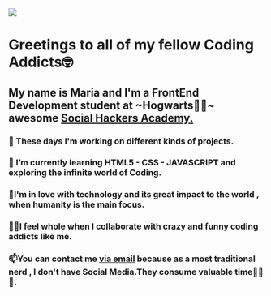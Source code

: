 <!DOCTYPE html>
<html lang="en">
  <head>
    <meta charset="UTF-8" />
    <meta name="viewport" content="width=device-width, initial-scale=1.0" />
   
    
  </head>
  <body>
    <div class="container" text-align="center">
      <img src="https://images-wixmp-ed30a86b8c4ca887773594c2.wixmp.com/f/d6ca7751-3c65-4782-8a96-53cc21a7af6a/d47x2d7-0f535a06-0c7e-4ed0-9ca8-d2d999e9d04b.jpg?token=eyJ0eXAiOiJKV1QiLCJhbGciOiJIUzI1NiJ9.eyJzdWIiOiJ1cm46YXBwOiIsImlzcyI6InVybjphcHA6Iiwib2JqIjpbW3sicGF0aCI6IlwvZlwvZDZjYTc3NTEtM2M2NS00NzgyLThhOTYtNTNjYzIxYTdhZjZhXC9kNDd4MmQ3LTBmNTM1YTA2LTBjN2UtNGVkMC05Y2E4LWQyZDk5OWU5ZDA0Yi5qcGcifV1dLCJhdWQiOlsidXJuOnNlcnZpY2U6ZmlsZS5kb3dubG9hZCJdfQ.vxLhL9Tz9Tz1oJqteuO18Q7Qlq99TGAGNEMtNJzEgXU">
      <h1>Greetings to all of my fellow Coding Addicts🤓</h1>
      <h2>
        My name is Maria and I'm a FrontEnd Development student at ~Hogwarts🧙‍♂️~
        awesome
        <a href="https://socialhackersacademy.org">Social Hackers Academy.</a>
      </h2>
      <h3>🔭 These days I'm working on different kinds of projects.</h3>
      <h3>
        🌱 I’m currently learning HTML5 - CSS - JAVASCRIPT and exploring the
        infinite world of Coding.
      </h3>
      <h3>
        💞I'm in love with technology and its great impact to the world , when
        humanity is the main focus.
      </h3>
      <h3>
        👯‍♀️I feel whole when I collaborate with crazy and funny coding addicts
        like me.
      </h3>
      <h3>
        📫You can contact me
        <a href="mailto:mbarkouzou@gmail.com"> via email</a> because as a most
        traditional nerd , I don't have Social Media.They consume valuable
        time🙈🙉🙊.
      </h3>
    </div>
  </body>
</html>
